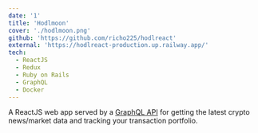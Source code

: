 ```yaml
---
date: '1'
title: 'Hodlmoon'
cover: './hodlmoon.png'
github: 'https://github.com/richo225/hodlreact'
external: 'https://hodlreact-production.up.railway.app/'
tech:
  - ReactJS
  - Redux
  - Ruby on Rails
  - GraphQL
  - Docker
---
```


A ReactJS web app served by a [GraphQL API](https://github.com/richo225/hodlmoon_API) for getting the latest crypto news/market data and tracking your transaction portfolio.
